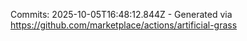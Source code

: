 Commits: 2025-10-05T16:48:12.844Z - Generated via https://github.com/marketplace/actions/artificial-grass
<br>
